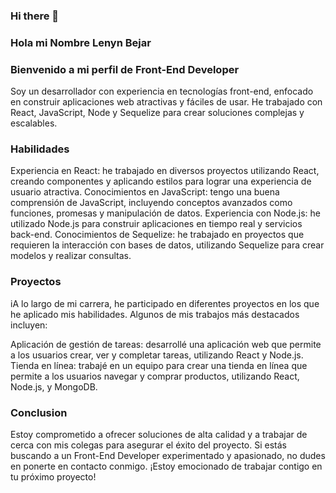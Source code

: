 ### Hi there 👋
### Hola mi Nombre Lenyn Bejar

### Bienvenido a mi perfil de Front-End Developer
Soy un desarrollador con experiencia en tecnologías front-end, enfocado en construir aplicaciones web atractivas y fáciles de usar. He trabajado con React, JavaScript, Node y Sequelize para crear soluciones complejas y escalables.

### Habilidades
Experiencia en React: he trabajado en diversos proyectos utilizando React, creando componentes y aplicando estilos para lograr una experiencia de usuario atractiva.
Conocimientos en JavaScript: tengo una buena comprensión de JavaScript, incluyendo conceptos avanzados como funciones, promesas y manipulación de datos.
Experiencia con Node.js: he utilizado Node.js para construir aplicaciones en tiempo real y servicios back-end.
Conocimientos de Sequelize: he trabajado en proyectos que requieren la interacción con bases de datos, utilizando Sequelize para crear modelos y realizar consultas.

### Proyectos
iA lo largo de mi carrera, he participado en diferentes proyectos en los que he aplicado mis habilidades. Algunos de mis trabajos más destacados incluyen:

Aplicación de gestión de tareas: desarrollé una aplicación web que permite a los usuarios crear, ver y completar tareas, utilizando React y Node.js.
Tienda en línea: trabajé en un equipo para crear una tienda en línea que permite a los usuarios navegar y comprar productos, utilizando React, Node.js, y MongoDB.

### Conclusion
Estoy comprometido a ofrecer soluciones de alta calidad y a trabajar de cerca con mis colegas para asegurar el éxito del proyecto. Si estás buscando a un Front-End Developer experimentado y apasionado, no dudes en ponerte en contacto conmigo. ¡Estoy emocionado de trabajar contigo en tu próximo proyecto!
